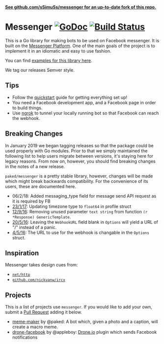 **[See github.com/sSimuSs/messenger for an up-to-date fork of this repo.](https://github.com/sSimuSs/messenger)**

# Messenger [![GoDoc](https://godoc.org/github.com/paked/messenger?status.svg)](https://godoc.org/github.com/paked/messenger) [![Build Status](https://travis-ci.org/paked/messenger.svg?branch=master)](https://travis-ci.org/paked/messenger)

This is a Go library for making bots to be used on Facebook messenger. It is built on the [Messenger Platform](https://developers.facebook.com/docs/messenger-platform). One of the main goals of the project is to implement it in an idiomatic and easy to use fashion.

You can find [examples for this library here](https://github.com/paked/messenger/blob/master/examples/).

We tag our releases Semver style.

## Tips

- Follow the [quickstart](https://developers.facebook.com/docs/messenger-platform/quickstart) guide for getting everything set up!
- You need a Facebook development app, and a Facebook page in order to build things.
- Use [ngrok](https://ngrok.com) to tunnel your locally running bot so that Facebook can reach the webhook.

## Breaking Changes

In January 2019 we began tagging releases so that the package could be used properly with Go modules. Prior to that we simply maintained the following list to help users migrate between versions, it's staying here for legacy reasons. From now on, however, you should find breaking changes in the notes of a new release.

`paked/messenger` is a pretty stable library, however, changes will be made which might break backwards compatibility. For the convenience of its users, these are documented here.

- 06/2/18: Added messaging_type field for message send API request as it is required by FB
- [23/1/17](https://github.com/paked/messenger/commit/1145fe35249f8ce14d3c0a52544e4a4babdc15a4): Updating timezone type to `float64` in profile struct
- [12/9/16](https://github.com/paked/messenger/commit/47f193fc858e2d710c061e88b12dbd804a399e57): Removing unused parameter `text string` from function `(r *Response) GenericTemplate`.
- [20/5/16](https://github.com/paked/messenger/commit/1dc4bcc67dec50e2f58436ffbc7d61ca9da5b943): Leaving the `WebhookURL` field blank in `Options` will yield a URL of "/" instead of a panic.
- [4/5/16](https://github.com/paked/messenger/commit/eb0e72a5dcd3bfaffcfe88dced6d6ac5247f9da1): The URL to use for the webhook is changable in the `Options` struct.

## Inspiration

Messenger takes design cues from:

- [`net/http`](https://godoc.org/net/http)
- [`github.com/nickvanw/ircx`](https://github.com/nickvanw/ircx)

## Projects

This is a list of projects use `messenger`. If you would like to add your own, submit a [Pull Request](https://github.com/paked/messenger/pulls/new) adding it below.

- [meme-maker](https://github.com/paked/meme-maker) by @paked: A bot which, given a photo and a caption, will create a macro meme.
- [drone-facebook](https://github.com/appleboy/drone-facebook) by @appleboy: [Drone.io](https://drone.io) plugin which sends Facebook notifications

